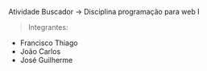 Atividade Buscador -> Disciplina programação para web I

> Integrantes:
  - Francisco Thiago
  - João Carlos
  - José Guilherme
